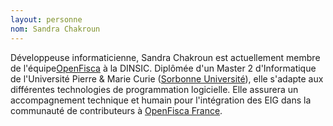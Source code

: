 ```yaml
---
layout: personne
nom: Sandra Chakroun
---
```


Développeuse informaticienne, Sandra Chakroun est actuellement membre de l'équipe[OpenFisca](https://openfisca.org/fr/) à la DINSIC.
Diplômée d'un Master 2 d'Informatique de l'Université Pierre & Marie Curie ([Sorbonne Université](https://www.sorbonne-universite.fr)),
elle s'adapte aux différentes technologies de programmation logicielle.
Elle assurera un accompagnement technique et humain pour l'intégration des EIG dans
la communauté de contributeurs à [OpenFisca France](https://github.com/openfisca/openfisca-france/graphs/contributors).
